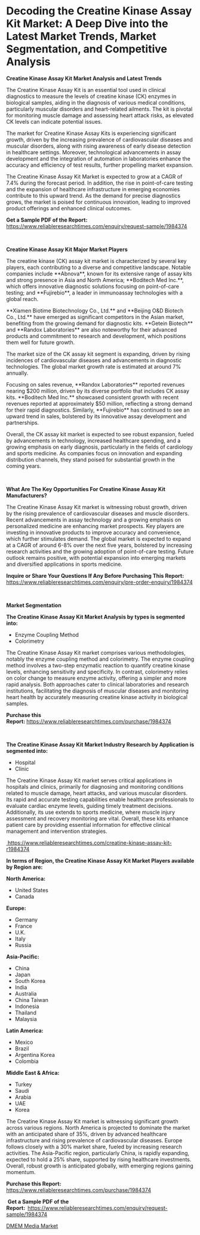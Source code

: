 <p><h1>Decoding the Creatine Kinase Assay Kit Market: A Deep Dive into the Latest Market Trends, Market Segmentation, and Competitive Analysis</h1></p><p><strong>Creatine Kinase Assay Kit Market Analysis and Latest Trends</strong></p>
<p><p>The Creatine Kinase Assay Kit is an essential tool used in clinical diagnostics to measure the levels of creatine kinase (CK) enzymes in biological samples, aiding in the diagnosis of various medical conditions, particularly muscular disorders and heart-related ailments. The kit is pivotal for monitoring muscle damage and assessing heart attack risks, as elevated CK levels can indicate potential issues.</p><p>The market for Creatine Kinase Assay Kits is experiencing significant growth, driven by the increasing prevalence of cardiovascular diseases and muscular disorders, along with rising awareness of early disease detection in healthcare settings. Moreover, technological advancements in assay development and the integration of automation in laboratories enhance the accuracy and efficiency of test results, further propelling market expansion. </p><p>The Creatine Kinase Assay Kit Market is expected to grow at a CAGR of 7.4% during the forecast period. In addition, the rise in point-of-care testing and the expansion of healthcare infrastructure in emerging economies contribute to this upward trend. As the demand for precise diagnostics grows, the market is poised for continuous innovation, leading to improved product offerings and enhanced clinical outcomes.</p></p>
<p><strong>Get a Sample PDF of the Report:&nbsp;</strong> <a href="https://www.reliableresearchtimes.com/enquiry/request-sample/1984374?utm_campaign=2720&utm_medium=2&utm_source=Github&utm_content=ia&utm_term=04032025&utm_id=creatine-kinase-assay-kit">https://www.reliableresearchtimes.com/enquiry/request-sample/1984374</a></p>
<p>&nbsp;</p>
<p><strong>Creatine Kinase Assay Kit Major Market Players</strong></p>
<p><p>The creatine kinase (CK) assay kit market is characterized by several key players, each contributing to a diverse and competitive landscape. Notable companies include **Abnova**, known for its extensive range of assay kits and strong presence in Asia and North America; **Boditech Med Inc.**, which offers innovative diagnostic solutions focusing on point-of-care testing; and **Fujirebio**, a leader in immunoassay technologies with a global reach.</p><p>**Xiamen Biotime Biotechnology Co., Ltd.** and **Beijing O&D Biotech Co., Ltd.** have emerged as significant competitors in the Asian market, benefiting from the growing demand for diagnostic kits. **Getein Biotech** and **Randox Laboratories** are also noteworthy for their advanced products and commitment to research and development, which positions them well for future growth.</p><p>The market size of the CK assay kit segment is expanding, driven by rising incidences of cardiovascular diseases and advancements in diagnostic technologies. The global market growth rate is estimated at around 7% annually.</p><p>Focusing on sales revenue, **Randox Laboratories** reported revenues nearing $200 million, driven by its diverse portfolio that includes CK assay kits. **Boditech Med Inc.** showcased consistent growth with recent revenues reported at approximately $50 million, reflecting a strong demand for their rapid diagnostics. Similarly, **Fujirebio** has continued to see an upward trend in sales, bolstered by its innovative assay development and partnerships.</p><p>Overall, the CK assay kit market is expected to see robust expansion, fueled by advancements in technology, increased healthcare spending, and a growing emphasis on early diagnosis, particularly in the fields of cardiology and sports medicine. As companies focus on innovation and expanding distribution channels, they stand poised for substantial growth in the coming years.</p></p>
<p>&nbsp;</p>
<p><strong>What Are The Key Opportunities For Creatine Kinase Assay Kit Manufacturers?</strong></p>
<p><p>The Creatine Kinase Assay Kit market is witnessing robust growth, driven by the rising prevalence of cardiovascular diseases and muscle disorders. Recent advancements in assay technology and a growing emphasis on personalized medicine are enhancing market prospects. Key players are investing in innovative products to improve accuracy and convenience, which further stimulates demand. The global market is expected to expand at a CAGR of around 6-8% over the next five years, bolstered by increasing research activities and the growing adoption of point-of-care testing. Future outlook remains positive, with potential expansion into emerging markets and diversified applications in sports medicine.</p></p>
<p><strong>Inquire or Share Your Questions If Any Before Purchasing This Report:</strong> <a href="https://www.reliableresearchtimes.com/enquiry/pre-order-enquiry/1984374?utm_campaign=2720&utm_medium=2&utm_source=Github&utm_content=ia&utm_term=04032025&utm_id=creatine-kinase-assay-kit">https://www.reliableresearchtimes.com/enquiry/pre-order-enquiry/1984374</a></p>
<p>&nbsp;</p>
<p><strong>Market Segmentation</strong></p>
<p><strong>The Creatine Kinase Assay Kit Market Analysis by types is segmented into:</strong></p>
<p><ul><li>Enzyme Coupling Method</li><li>Colorimetry</li></ul></p>
<p><p>The Creatine Kinase Assay Kit market comprises various methodologies, notably the enzyme coupling method and colorimetry. The enzyme coupling method involves a two-step enzymatic reaction to quantify creatine kinase levels, enhancing sensitivity and specificity. In contrast, colorimetry relies on color change to measure enzyme activity, offering a simpler and more rapid analysis. Both approaches cater to clinical laboratories and research institutions, facilitating the diagnosis of muscular diseases and monitoring heart health by accurately measuring creatine kinase activity in biological samples.</p></p>
<p><strong>Purchase this Report:&nbsp;</strong><a href="https://www.reliableresearchtimes.com/purchase/1984374?utm_campaign=2720&utm_medium=2&utm_source=Github&utm_content=ia&utm_term=04032025&utm_id=creatine-kinase-assay-kit">https://www.reliableresearchtimes.com/purchase/1984374</a></p>
<p>&nbsp;</p>
<p><strong>The Creatine Kinase Assay Kit Market Industry Research by Application is segmented into:</strong></p>
<p><ul><li>Hospital</li><li>Clinic</li></ul></p>
<p><p>The Creatine Kinase Assay Kit market serves critical applications in hospitals and clinics, primarily for diagnosing and monitoring conditions related to muscle damage, heart attacks, and various muscular disorders. Its rapid and accurate testing capabilities enable healthcare professionals to evaluate cardiac enzyme levels, guiding timely treatment decisions. Additionally, its use extends to sports medicine, where muscle injury assessment and recovery monitoring are vital. Overall, these kits enhance patient care by providing essential information for effective clinical management and intervention strategies.</p></p>
<p><a href="https://www.reliableresearchtimes.com/creatine-kinase-assay-kit-r1984374?utm_campaign=2720&utm_medium=2&utm_source=Github&utm_content=ia&utm_term=04032025&utm_id=creatine-kinase-assay-kit">&nbsp;https://www.reliableresearchtimes.com/creatine-kinase-assay-kit-r1984374</a></p>
<p><strong>In terms of Region, the Creatine Kinase Assay Kit Market Players available by Region are:</strong></p>
<p>
    <p> <strong> North America: </strong>
        <ul>
            <li>United States</li>
            <li>Canada</li>
        </ul>
        </p> 
    <p> <strong> Europe: </strong>
        <ul>
            <li>Germany</li>
            <li>France</li>
            <li>U.K.</li>
            <li>Italy</li>
            <li>Russia</li>
        </ul>
        </p> 
    <p> <strong> Asia-Pacific: </strong>
        <ul>
            <li>China</li>
            <li>Japan</li>
            <li>South Korea</li>
            <li>India</li>
            <li>Australia</li>
            <li>China Taiwan</li>
            <li>Indonesia</li>
            <li>Thailand</li>
            <li>Malaysia</li>
        </ul>
        </p> 
    <p> <strong> Latin America: </strong>
        <ul>
            <li>Mexico</li>
            <li>Brazil</li>
            <li>Argentina Korea</li>
            <li>Colombia</li>
        </ul>
        </p> 
    <p> <strong> Middle East & Africa: </strong>
        <ul>
            <li>Turkey</li>
            <li>Saudi</li>
            <li>Arabia</li>
            <li>UAE</li>
            <li>Korea</li>
        </ul>
    </p>
    </p>
<p><p>The Creatine Kinase Assay Kit market is witnessing significant growth across various regions. North America is projected to dominate the market with an anticipated share of 35%, driven by advanced healthcare infrastructure and rising prevalence of cardiovascular diseases. Europe follows closely with a 30% market share, fueled by increasing research activities. The Asia-Pacific region, particularly China, is rapidly expanding, expected to hold a 25% share, supported by rising healthcare investments. Overall, robust growth is anticipated globally, with emerging regions gaining momentum.</p></p>
<p><strong>Purchase this Report: </strong><a href="https://www.reliableresearchtimes.com/purchase/1984374?utm_campaign=2720&utm_medium=2&utm_source=Github&utm_content=ia&utm_term=04032025&utm_id=creatine-kinase-assay-kit">https://www.reliableresearchtimes.com/purchase/1984374</a></p>
<p>&nbsp;<strong>Get a Sample PDF of the Report:&nbsp;&nbsp;</strong><a href="https://www.reliableresearchtimes.com/enquiry/request-sample/1984374?utm_campaign=2720&utm_medium=2&utm_source=Github&utm_content=ia&utm_term=04032025&utm_id=creatine-kinase-assay-kit">https://www.reliableresearchtimes.com/enquiry/request-sample/1984374</a></p>
<p><strong></strong></p>
<p><p><a href="https://github.com/ccreola81/Market-Research-Report-List-1/blob/main/dmem-media-market.md?utm_campaign=2720&utm_medium=2&utm_source=Github&utm_content=ia&utm_term=04032025&utm_id=creatine-kinase-assay-kit">DMEM Media Market</a></p></p>